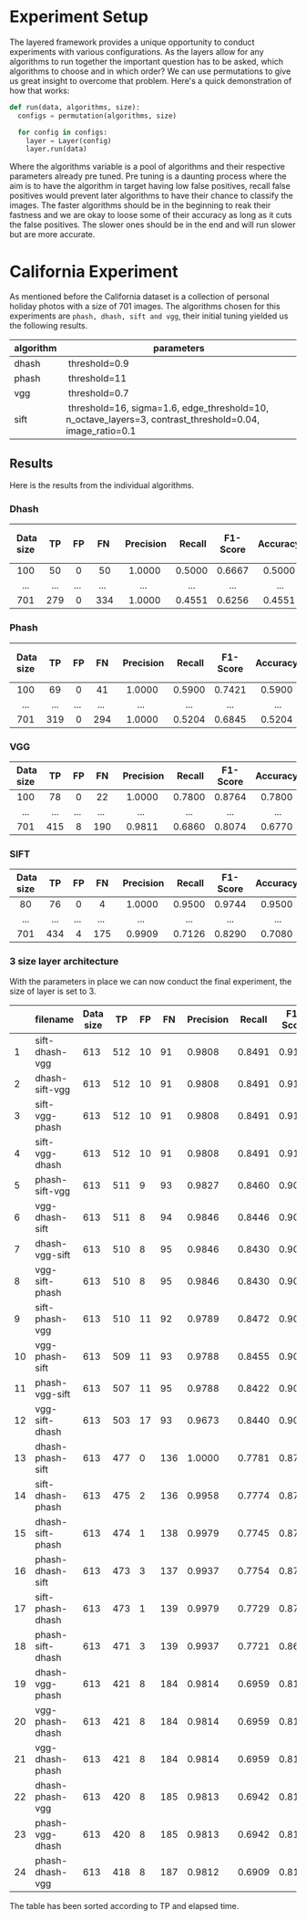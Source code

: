 # Experiment Setup 

The layered framework provides a unique opportunity to conduct experiments with various configurations. As the layers allow for any algorithms to run together the important question has to be asked, which algorithms to choose and in which order? We can use permutations to give us great insight to overcome that problem. Here's a quick demonstration of how that works:

```python
def run(data, algorithms, size):
  configs = permutation(algorithms, size)

  for config in configs:
    layer = Layer(config)
    layer.run(data)
```

Where the algorithms variable is a pool of algorithms and their respective parameters already pre tuned. Pre tuning is a daunting process where the aim is to have the algorithm in target having low false positives, recall false positives would prevent later algorithms to have their chance to classify the images. The faster algorithms should be in the beginning to reak their fastness and we are okay to loose some of their accuracy as long as it cuts the false positives. The slower ones should be in the end and will run slower but are more accurate. 


# California Experiment

As mentioned before the California dataset is a collection of personal holiday photos with a size of 701 images. The algorithms chosen for this experiments are `phash, dhash, sift and vgg`, their initial tuning yielded us the following results. 

| algorithm | parameters |
| --------- | ---------- |
| dhash | threshold=0.9 |
| phash | threshold=11 |
| vgg | threshold=0.7 |
| sift | threshold=16, sigma=1.6, edge_threshold=10, n_octave_layers=3, contrast_threshold=0.04, image_ratio=0.1 |

## Results
Here is the results from the individual algorithms.

### Dhash
|  Data size | TP  |  FP  |  FN  |  Precision |  Recall | F1-Score | Accuracy | Elapsed Time (s) |
| :--------: | :-: | :--: | :--: | :--------: | :-----: | :------: | :------: | :--------------: |
|    100     | 50  |  0   |  50  |   1.0000   | 0.5000  |  0.6667  |  0.5000  |      1.2313      |
|    ...     | ... | ...  | ...  |    ...     |   ...   |   ...    |    ...   |       ...        |
|    701     | 279 |  0   |  334 |   1.0000   | 0.4551  |  0.6256  |  0.4551  |      7.7574      |

### Phash
| Data size | TP | FP | FN | Precision | Recall | F1-Score | Accuracy | Elapsed Time (s) |
|:---------:|:--:|:--:|:--:|:---------:|:------:|:--------:|:--------:|:----------------:|
| 100 | 69 | 0 | 41 | 1.0000 | 0.5900 | 0.7421 | 0.5900 | 1.8090 |
| ... | ... | ... | ... | ... | ... | ... | ... | ... |
| 701 | 319 | 0 | 294 | 1.0000 | 0.5204 | 0.6845 | 0.5204 | 7.8921 |

### VGG
| Data size | TP | FP | FN | Precision | Recall | F1-Score | Accuracy | Elapsed Time (s) |
|:---------:|:--:|:--:|:--:|:---------:|:------:|:--------:|:--------:|:----------------:|
| 100 | 78 | 0 | 22 | 1.0000 | 0.7800 | 0.8764 | 0.7800 | 49.6771 |
| ... | ... | ... | ... | ... | ... | ... | ... | ... |
| 701 | 415 | 8 | 190 | 0.9811 | 0.6860 | 0.8074 | 0.6770 | 292.8172 |

### SIFT
| Data size | TP | FP | FN | Precision | Recall | F1-Score | Accuracy | Elapsed Time (s) |
|:---------:|:--:|:--:|:--:|:---------:|:------:|:--------:|:--------:|:----------------:|
| 80 | 76 | 0 | 4 | 1.0000 | 0.9500 | 0.9744 | 0.9500 | 1.0857 |
| ... | ... | ... | ... | ... | ... | ... | ... | ... |
| 701 | 434 | 4 | 175 | 0.9909 | 0.7126 | 0.8290 | 0.7080 | 44.5817 |


### 3 size layer architecture
With the parameters in place we can now conduct the final experiment, the size of layer is set to 3. 

| | filename | Data size | TP | FP | FN | Precision | Recall | F1-Score | Accuracy | Elapsed Time (s) |
|-|-|-|-|-|-|-|-|-|-|-|
| 1 | sift-dhash-vgg | 613 | 512 | 10 | 91 | 0.9808 | 0.8491 | 0.9102 | 0.8352 | 170.5191 |
| 2 | dhash-sift-vgg | 613 | 512 | 10 | 91 | 0.9808 | 0.8491 | 0.9102 | 0.8352 | 173.2788 |
| 3 | sift-vgg-phash | 613 | 512 | 10 | 91 | 0.9808 | 0.8491 | 0.9102 | 0.8352 | 555.8749 |
| 4 | sift-vgg-dhash | 613 | 512 | 10 | 91 | 0.9808 | 0.8491 | 0.9102 | 0.8352 | 804.7373 |
| 5 | phash-sift-vgg | 613 | 511 | 9 | 93 | 0.9827 | 0.8460 | 0.9093 | 0.8336 | 151.2948 |
| 6 | vgg-dhash-sift | 613 | 511 | 8 | 94 | 0.9846 | 0.8446 | 0.9093 | 0.8336 | 320.8972 |
| 7 | dhash-vgg-sift | 613 | 510 | 8 | 95 | 0.9846 | 0.8430 | 0.9083 | 0.8320 | 206.3728 |
| 8 | vgg-sift-phash | 613 | 510 | 8 | 95 | 0.9846 | 0.8430 | 0.9083 | 0.8320 | 269.8956 |
| 9 | sift-phash-vgg | 613 | 510 | 11 | 92 | 0.9789 | 0.8472 | 0.9083 | 0.8320 | 558.8285 |
| 10 | vgg-phash-sift | 613 | 509 | 11 | 93 | 0.9788 | 0.8455 | 0.9073 | 0.8303 | 278.4222 |
| 11 | phash-vgg-sift | 613 | 507 | 11 | 95 | 0.9788 | 0.8422 | 0.9054 | 0.8271 | 201.7340 |
| 12 | vgg-sift-dhash | 613 | 503 | 17 | 93 | 0.9673 | 0.8440 | 0.9014 | 0.8206 | 271.1108 |
| 13 | dhash-phash-sift | 613 | 477 | 0 | 136 | 1.0000 | 0.7781 | 0.8752 | 0.7781 | 38.0510 |
| 14 | sift-dhash-phash | 613 | 475 | 2 | 136 | 0.9958 | 0.7774 | 0.8732 | 0.7749 | 57.9484 |
| 15 | dhash-sift-phash | 613 | 474 | 1 | 138 | 0.9979 | 0.7745 | 0.8721 | 0.7732 | 41.9424 |
| 16 | phash-dhash-sift | 613 | 473 | 3 | 137 | 0.9937 | 0.7754 | 0.8711 | 0.7716 | 32.2344 |
| 17 | sift-phash-dhash | 613 | 473 | 1 | 139 | 0.9979 | 0.7729 | 0.8711 | 0.7716 | 56.5184 |
| 18 | phash-sift-dhash | 613 | 471 | 3 | 139 | 0.9937 | 0.7721 | 0.8690 | 0.7684 | 32.4826 |
| 19 | dhash-vgg-phash | 613 | 421 | 8 | 184 | 0.9814 | 0.6959 | 0.8143 | 0.6868 | 231.5593 |
| 20 | vgg-phash-dhash | 613 | 421 | 8 | 184 | 0.9814 | 0.6959 | 0.8143 | 0.6868 | 264.1087 |
| 21 | vgg-dhash-phash | 613 | 421 | 8 | 184 | 0.9814 | 0.6959 | 0.8143 | 0.6868 | 297.9276 |
| 22 | dhash-phash-vgg | 613 | 420 | 8 | 185 | 0.9813 | 0.6942 | 0.8132 | 0.6852 | 181.9143 |
| 23 | phash-vgg-dhash | 613 | 420 | 8 | 185 | 0.9813 | 0.6942 | 0.8132 | 0.6852 | 228.7846 |
| 24 | phash-dhash-vgg | 613 | 418 | 8 | 187 | 0.9812 | 0.6909 | 0.8109 | 0.6819 | 172.0623 |

The table has been sorted according to TP and elapsed time.